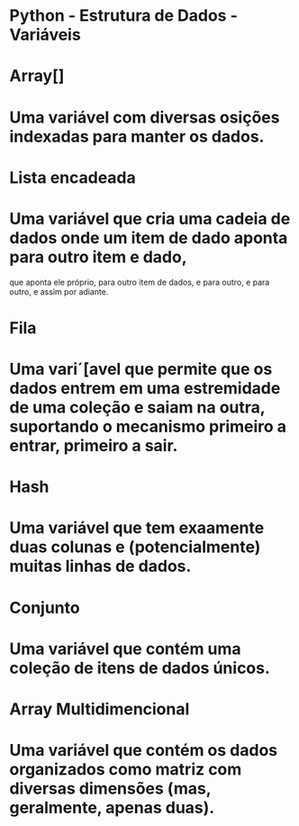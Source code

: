 #
# Python - Estrutura de Dados - Variáveis
#
# Array[]
# Uma variável com diversas osições indexadas para manter os dados.
#
# Lista encadeada
# Uma variável que cria uma cadeia de dados onde um item de dado aponta para outro item e dado, 
que aponta ele próprio, para outro item de dados, e para outro, e para outro, e assim por adiante.
# 
# Fila
# Uma vari´[avel que permite que os dados entrem em uma estremidade de uma coleção e saiam na outra, suportando o mecanismo primeiro a entrar, primeiro a sair.
#
# Hash
# Uma variável que tem exaamente duas colunas e (potencialmente) muitas linhas de dados.
#
# Conjunto
# Uma variável que contém uma coleção de itens de dados únicos.
#
# Array Multidimencional
# Uma variável que contém os dados organizados como matriz com diversas dimensões (mas, geralmente, apenas duas).
#
